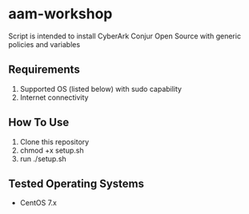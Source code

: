 # aam-workshop

Script is intended to install CyberArk Conjur Open Source with generic policies and variables

## Requirements

1. Supported OS (listed below) with sudo capability
2. Internet connectivity

## How To Use

1. Clone this repository
2. chmod +x setup.sh
3. run ./setup.sh

## Tested Operating Systems

- CentOS 7.x
